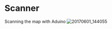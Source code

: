 # Scanner
Scanning the map with Aduino
![20170601_144055](https://user-images.githubusercontent.com/16278142/34932662-18cfd394-fa17-11e7-8f8a-9337a22e2598.jpg)
